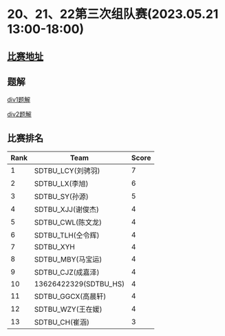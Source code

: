 # 20、21、22第三次组队赛(2023.05.21 13:00-18:00)

## [比赛地址](https://vjudge.net/contest/558996)

## 题解

[div1题解    ](https://acm2022.scusa.lsu.edu/scdiv1.pdf)

[div2题解](https://acm2022.scusa.lsu.edu/scdiv2.pdf)


## 比赛排名

| Rank | Team                  | Score |   
|------|-----------------------|-------|
| 1    | SDTBU_LCY(刘骋羽)        | 7     |
| 2    | SDTBU_LX(李旭)          | 6     |
| 3    | SDTBU_SY(孙源)          | 5     |
| 4    | SDTBU_XJJ(谢俊杰)        | 4     |
| 5    | SDTBU_CWL(陈文龙)        | 4     |
| 6    | SDTBU_TLH(仝令辉)        | 4     |
| 7    | SDTBU_XYH             | 4     |
| 8    | SDTBU_MBY(马宝运)        | 4     |
| 9    | SDTBU_CJZ(成嘉泽)        | 4     |
| 10   | 13626422329(SDTBU_HS) | 4     |
| 11   | SDTBU_GGCX(高晨轩)       | 4     |
| 12   | SDTBU_WZY(王在媛)        | 4     |
| 13   | SDTBU_CH(崔涵)          | 3     |
